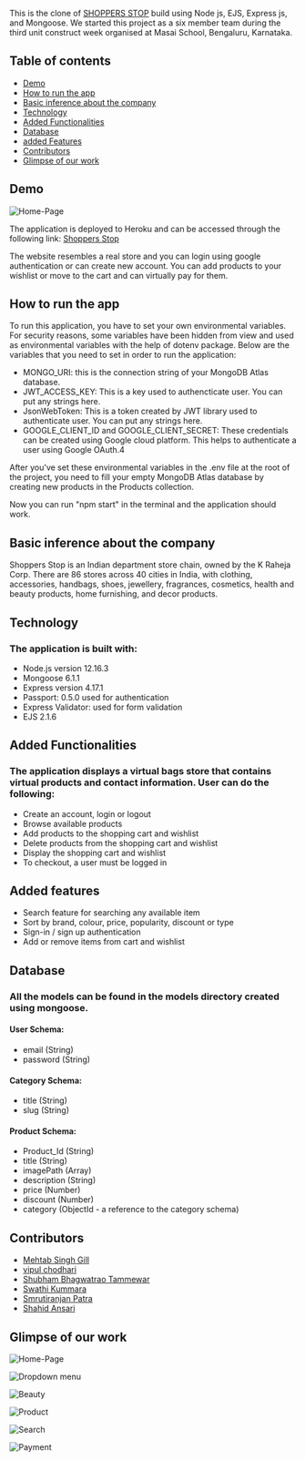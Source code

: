 This is the clone of [SHOPPERS STOP](https://www.shoppersstop.com) build using Node js, EJS,  Express js, and Mongoose. We started this project as a six member team during the third unit construct week organised at Masai School, Bengaluru, Karnataka. 

## Table of contents

* [Demo](#demo)
* [How to run the app](#how-to-run-the-app)
* [Basic inference about the company](#basic-inference-about-the-company)
* [Technology](#technology)
* [Added Functionalities](#added-functionalities)
* [Database](#database)
* [added Features](#added-features)
* [Contributors](#contributors)
* [Glimpse of our work](#glimpse-of-our-work)

## Demo

![Home-Page](https://github.com/Smrutiranjan-Patra/Shopper-Stop-clone/blob/main/root/Images/home.png?raw=true)

The application is deployed to Heroku and can be accessed through the following link:
[Shoppers Stop](https://shopper-stop-clone.herokuapp.com)

The website resembles a real store and you can login using google authentication or can create new account. You can add products to your wishlist or move to the cart and can virtually pay for them.


## How to run the app

To run this application, you have to set your own environmental variables. For security reasons, some variables have been hidden from view and used as environmental variables with the help of dotenv package. Below are the variables that you need to set in order to run the application:

* MONGO_URI: this is the connection string of your MongoDB Atlas database.
* JWT_ACCESS_KEY: This is a key used to authencticate user. You can put any strings here.
* JsonWebToken: This is a token created by JWT library used to authenticate user. You can put any strings here.
* GOOGLE_CLIENT_ID and GOOGLE_CLIENT_SECRET: These credentials can be created using Google cloud platform. This helps to authenticate a user using Google OAuth.4

After you've set these environmental variables in the .env file at the root of the project, you need to fill your empty MongoDB Atlas database by creating new products in the Products collection.

Now you can run "npm start" in the terminal and the application should work.


## Basic inference about the company

Shoppers Stop is an Indian department store chain, owned by the K Raheja Corp. There are 86 stores across 40 cities in India, with clothing, accessories, handbags, shoes, jewellery, fragrances, cosmetics, health and beauty products, home furnishing, and decor products.

## Technology
### The application is built with:

* Node.js version 12.16.3
* Mongoose 6.1.1
* Express version 4.17.1
* Passport: 0.5.0 used for authentication
* Express Validator: used for form validation
* EJS 2.1.6

## Added Functionalities

### The application displays a virtual bags store that contains virtual products and contact information. User can do the following:

* Create an account, login or logout
* Browse available products
* Add products to the shopping cart and wishlist
* Delete products from the shopping cart and wishlist
* Display the shopping cart and wishlist
* To checkout, a user must be logged in


## Added features
* Search feature for searching any available item
* Sort by brand, colour, price, popularity, discount or type
* Sign-in / sign up authentication
* Add or remove items from cart and wishlist

## Database

### All the models can be found in the models directory created using mongoose.

#### User Schema:
* email (String)
* password (String)

#### Category Schema:
* title (String)
* slug (String)

#### Product Schema:
* Product_Id (String)
* title (String)
* imagePath (Array)
* description (String)
* price (Number)
* discount (Number)
* category (ObjectId - a reference to the category schema)

## Contributors



* [Mehtab Singh Gill](https://github.com/mehtab39)
* [vipul chodhari](https://github.com/vipchoudhary13)
* [Shubham Bhagwatrao Tammewar](https://github.com/Shubhamtammewar)
* [Swathi Kummara](https://github.com/swathi191254)
* [Smrutiranjan Patra](https://github.com/Smrutiranjan-Patra)
* [Shahid Ansari](https://github.com/Shahid321fw11)



## Glimpse of our work
![Home-Page](https://github.com/Smrutiranjan-Patra/Shopper-Stop-clone/blob/main/root/Images/home.png?raw=true)


![Dropdown menu](https://github.com/Smrutiranjan-Patra/Shopper-Stop-clone/blob/main/root/Images/dropdown.png?raw=true)


![Beauty](https://github.com/Smrutiranjan-Patra/Shopper-Stop-clone/blob/main/root/Images/beauty.png?raw=true)


![Product](https://github.com/Smrutiranjan-Patra/Shopper-Stop-clone/blob/main/root/Images/Productspecific.png?raw=true)


![Search](https://github.com/Smrutiranjan-Patra/Shopper-Stop-clone/blob/main/root/Images/search.png?raw=true)


![Payment](https://github.com/Smrutiranjan-Patra/Shopper-Stop-clone/blob/main/root/Images/payment.png?raw=true4)



